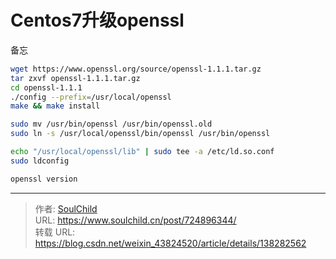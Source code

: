 # Centos7升级openssl


<!--more-->

备忘

```bash
wget https://www.openssl.org/source/openssl-1.1.1.tar.gz
tar zxvf openssl-1.1.1.tar.gz
cd openssl-1.1.1
./config --prefix=/usr/local/openssl
make && make install 

sudo mv /usr/bin/openssl /usr/bin/openssl.old
sudo ln -s /usr/local/openssl/bin/openssl /usr/bin/openssl

echo "/usr/local/openssl/lib" | sudo tee -a /etc/ld.so.conf
sudo ldconfig

openssl version
```

---

> 作者: [SoulChild](https://www.soulchild.cn)  
> URL: https://www.soulchild.cn/post/724896344/  
> 转载 URL: https://blog.csdn.net/weixin_43824520/article/details/138282562
